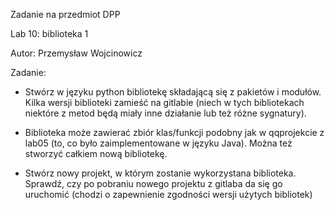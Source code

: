 Zadanie na przedmiot DPP 

Lab 10: biblioteka 1

Autor: Przemysław Wojcinowicz

Zadanie:

 - Stwórz w języku python bibliotekę składającą się z pakietów i modułów. Kilka wersji biblioteki zamieść na gitlabie (niech w tych bibliotekach niektóre z metod będą miały inne działanie lub też różne sygnatury).
 
- Biblioteka może zawierać zbiór klas/funkcji podobny jak w qqprojekcie z lab05 (to, co było zaimplementowane w języku Java). Można też stworzyć całkiem nową bibliotekę.

- Stwórz nowy projekt, w którym zostanie wykorzystana biblioteka. Sprawdź, czy po pobraniu nowego projektu z gitlaba da się go uruchomić (chodzi o zapewnienie zgodności wersji użytych bibliotek)

